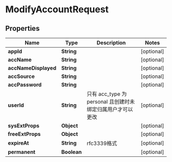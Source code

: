 

# ModifyAccountRequest


## Properties

| Name | Type | Description | Notes |
|------------ | ------------- | ------------- | -------------|
|**appId** | **String** |  |  [optional] |
|**accName** | **String** |  |  [optional] |
|**accNameDisplayed** | **String** |  |  [optional] |
|**accSource** | **String** |  |  [optional] |
|**accPassword** | **String** |  |  [optional] |
|**userId** | **String** | 只有 acc_type 为 personal 且创建时未绑定归属用户才可以更改 |  [optional] |
|**sysExtProps** | **Object** |  |  [optional] |
|**freeExtProps** | **Object** |  |  [optional] |
|**expireAt** | **String** | rfc3339格式 |  [optional] |
|**permanent** | **Boolean** |  |  [optional] |



